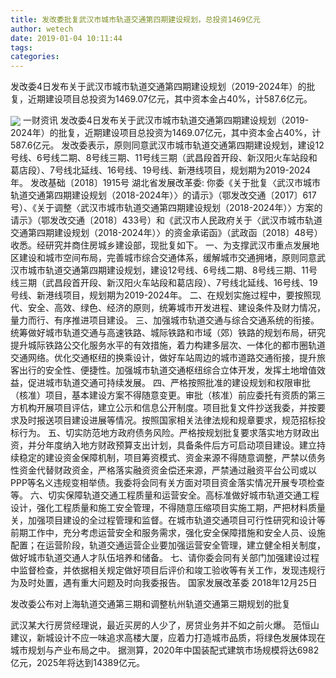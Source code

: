 ```yaml
---
title: 发改委批复武汉市城市轨道交通第四期建设规划，总投资1469亿元
author: wetech
date: 2019-01-04 10:11:44
tags: 
categories: 
---
```

发改委4日发布关于武汉市城市轨道交通第四期建设规划（2019-2024年）的批复，近期建设项目总投资为1469.07亿元，其中资本金占40%，计587.6亿元。
<!-- more -->
<img align="center" border="0" src="https://imgcdn.yicai.com/uppics/images/2019/01/cad2b6700fe1fc90470b803b4d9be39a.jpg" />
一财资讯
发改委4日发布关于武汉市城市轨道交通第四期建设规划（2019-2024年）的批复，近期建设项目总投资为1469.07亿元，其中资本金占40%，计587.6亿元。
发改委表示，原则同意武汉市城市轨道交通第四期建设规划，建设12号线、6号线二期、8号线三期、11号线三期（武昌段首开段、新汉阳火车站段和葛店段）、7号线北延线、16号线、19号线、新港线项目，规划期为2019-2024年。
发改基础〔2018〕1915号
湖北省发展改革委:
你委《关于批复〈武汉市城市轨道交通第四期建设规划（2018-2024年）〉的请示》（鄂发改交通〔2017〕617号）、《关于调整〈武汉市城市轨道交通第四期建设规划（2018-2024年）〉方案的请示》（鄂发改交通〔2018〕433号）和《武汉市人民政府关于〈武汉市城市轨道交通第四期建设规划（2018-2024年）〉的资金承诺函》（武政函〔2018〕48号）收悉。经研究并商住房城乡建设部，现批复如下。
一、为支撑武汉市重点发展地区建设和城市空间布局，完善城市综合交通体系，缓解城市交通拥堵，原则同意武汉市城市轨道交通第四期建设规划，建设12号线、6号线二期、8号线三期、11号线三期（武昌段首开段、新汉阳火车站段和葛店段）、7号线北延线、16号线、19号线、新港线项目，规划期为2019-2024年。
二、在规划实施过程中，要按照现代、安全、高效、绿色、经济的原则，统筹城市开发进程、建设条件及财力情况，量力而行、有序推进项目建设。
三、加强城市轨道交通与综合交通系统的衔接。统筹做好城市轨道交通与高速铁路、城际铁路和市域（郊）铁路的规划布局，研究提升城际铁路公交化服务水平的有效措施，着力构建多层次、一体化的都市圈轨道交通网络。优化交通枢纽的换乘设计，做好车站周边的城市道路交通衔接，提升旅客出行的安全性、便捷性。加强城市轨道交通枢纽综合立体开发，发挥土地增值效益，促进城市轨道交通可持续发展。
四、严格按照批准的建设规划和权限审批（核准）项目，基本建设方案不得随意变更。审批（核准）前应委托有资质的第三方机构开展项目评估，建立公示和信息公开制度。项目批复文件抄送我委，并按要求及时报送项目建设进展等情况。按照国家相关法律法规和规章要求，规范招标投标行为。
五、切实防范地方政府债务风险。严格按规划批复要求落实地方财政出资，并分年度纳入地方财政预算支出计划，具备条件后方可启动项目建设。建立持续稳定的建设资金保障机制，项目筹资模式、资金来源不得随意调整，严禁以债务性资金代替财政资金，严格落实融资资金偿还来源，严禁通过融资平台公司或以PPP等名义违规变相举债。我委将会同有关方面对项目资金落实情况开展专项检查等。
六、切实保障轨道交通工程质量和运营安全。高标准做好城市轨道交通工程设计，强化工程质量和施工安全管理，不得随意压缩项目实施工期，严把材料质量关，加强项目建设的全过程管理和监督。在城市轨道交通项目可行性研究和设计等前期工作中，充分考虑运营安全和服务需求，强化安全保障措施和安全人员、设施配置；在运营阶段，轨道交通运营企业要加强运营安全管理，建立健全相关制度，做好城市轨道交通人才队伍培养和储备。
七、请你委会同有关部门加强建设过程中监督检查，并依据相关规定做好项目后评价和竣工验收等有关工作，发现违规行为及时处置，遇有重大问题及时向我委报告。
国家发展改革委
2018年12月25日
 
 
发改委公布对上海轨道交通第三期和调整杭州轨道交通第三期规划的批复
武汉某大行房贷经理说，最近买房的人少了，房贷业务并不如之前火爆。
范恒山建议，新城设计不应一味追求高楼大厦，应着力打造城市品质，将绿色发展体现在城市规划与产业布局之中。
据测算，2020年中国装配式建筑市场规模将达6982亿元，2025年将达到14389亿元。
